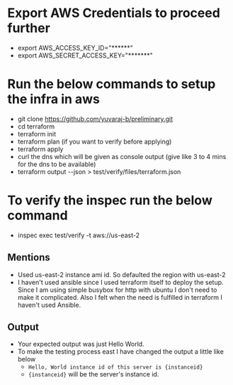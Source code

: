 
# Export AWS Credentials to proceed further
* export AWS_ACCESS_KEY_ID="******"
* export AWS_SECRET_ACCESS_KEY="*******"

# Run the below commands to setup the infra in aws
* git clone https://github.com/yuvaraj-b/preliminary.git
* cd terraform
* terraform init
* terraform plan (if you want to verify before applying)
* terraform apply
* curl the dns which will be given as console output (give like 3 to 4 mins for the dns to be available)
* terraform output --json > test/verify/files/terraform.json

# To verify the inspec run the below command
* inspec exec test/verify -t aws://us-east-2

## Mentions
* Used us-east-2 instance ami id. So defaulted the region with us-east-2
* I haven't used ansible since I used terraform itself to deploy the setup. Since I am using simple busybox for http with ubuntu I don't need to make it complicated. Also I felt when the need is fulfilled in terraform I haven't used Ansible.

## Output
* Your expected output was just Hello World.
* To make the testing process east I have changed the output a little like below
  * `Hello, World instance id of this server is {instanceid}` 
  * `{instanceid}` will be the server's instance id.
